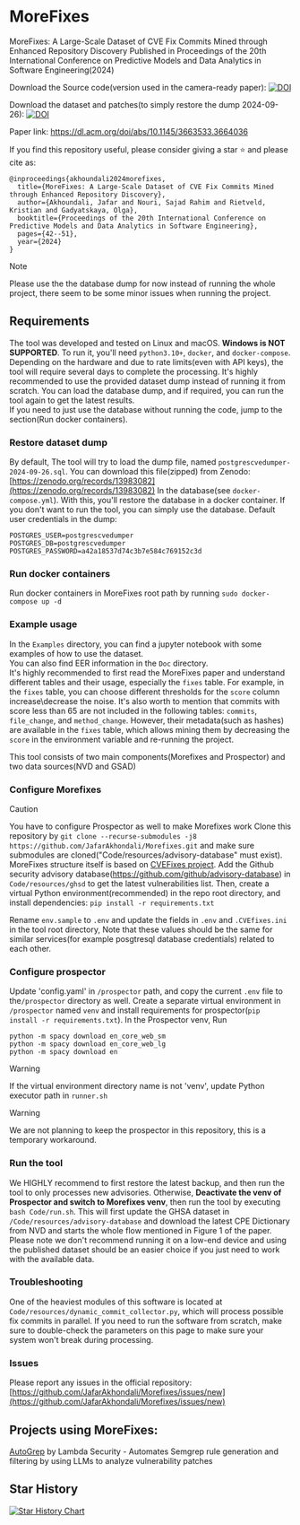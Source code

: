 # MoreFixes
MoreFixes: A Large-Scale Dataset of CVE Fix Commits Mined through Enhanced Repository Discovery
Published in Proceedings of the 20th International Conference on Predictive Models and Data Analytics in Software Engineering(2024)

Download the Source code(version used in the camera-ready paper):
[![DOI](https://zenodo.org/badge/DOI/10.5281/zenodo.11110595.svg)](https://doi.org/10.5281/zenodo.11110595)

Download the dataset and patches(to simply restore the dump 2024-09-26):
[![DOI](https://zenodo.org/badge/DOI/10.5281/zenodo.13983082.svg)](https://doi.org/10.5281/zenodo.13983082)




Paper link:
https://dl.acm.org/doi/abs/10.1145/3663533.3664036

If you find this repository useful, please consider giving a star ⭐ and please cite as:
```
@inproceedings{akhoundali2024morefixes,
  title={MoreFixes: A Large-Scale Dataset of CVE Fix Commits Mined through Enhanced Repository Discovery},
  author={Akhoundali, Jafar and Nouri, Sajad Rahim and Rietveld, Kristian and Gadyatskaya, Olga},
  booktitle={Proceedings of the 20th International Conference on Predictive Models and Data Analytics in Software Engineering},
  pages={42--51},
  year={2024}
}
```

> [!NOTE]  
> Please use the the database dump for now instead of running the whole project, there seem to be some minor issues when running the project.


## Requirements
The tool was developed and tested on Linux and macOS. **Windows is NOT SUPPORTED**. To run it, you'll need `python3.10+`, `docker`, and `docker-compose`.  
Depending on the hardware and due to rate limits(even with API keys), the tool will require several days to complete the processing.
It's highly recommended to use the provided dataset dump instead of running it from scratch. You can load the database dump, and if required, you can run the tool again to get the latest results.  
If you need to just use the database without running the code, jump to the section(Run docker containers).  


### Restore dataset dump

By default, The tool will try to load the dump file, named `postgrescvedumper-2024-09-26.sql`. You can download this file(zipped) from Zenodo: [https://zenodo.org/records/13983082](https://zenodo.org/records/13983082)
In the database(see `docker-compose.yml`). With this, you'll restore the database in a docker container. If you don't want to run the tool, you can simply use the database.
Default user credentials in the dump:
```
POSTGRES_USER=postgrescvedumper
POSTGRES_DB=postgrescvedumper
POSTGRES_PASSWORD=a42a18537d74c3b7e584c769152c3d
```


### Run docker containers
Run docker containers in MoreFixes root path by running `sudo docker-compose up -d` 

### Example usage
In the `Examples` directory, you can find a jupyter notebook with some examples of how to use the dataset.  
You can also find EER information in the `Doc` directory.  
It's highly recommended to first read the MoreFixes paper and understand different tables and their usage, especially the `fixes` table. For example, in the `fixes` table, you can choose different thresholds for the `score` column increase\decrease the noise. It's also worth to mention that commits with score less than 65 are not included in the following tables: `commits`, `file_change`, and `method_change`. However, their metadata(such as hashes) are available in the `fixes` table, which allows mining them by decreasing the `score` in the environment variable and re-running the project.


This tool consists of two main components(Morefixes and Prospector) and two data sources(NVD and GSAD)
### Configure Morefixes
> [!CAUTION]
> You have to configure Prospector as well to make Morefixes work
Clone this repository by `git clone --recurse-submodules -j8  https://github.com/JafarAkhondali/Morefixes.git` and make sure submodules are cloned("Code/resources/advisory-database" must exist).
MoreFixes structure itself is based on [CVEFixes project](https://github.com/secureIT-project/CVEfixes).
Add the Github security advisory database(https://github.com/github/advisory-database) in `Code/resources/ghsd` to get the latest vulnerabilities list.
Then, create a virtual Python environment(recommended) in the repo root directory, and install dependencies:
`pip install -r requirements.txt`

Rename `env.sample` to `.env` and update the fields in `.env` and `.CVEfixes.ini` in the tool root directory,
Note that these values should be the same for similar services(for example posgtresql database credentials) related to each other.

### Configure prospector 
Update 'config.yaml' in `/prospector` path, and copy the current `.env` file to the`/prospector` directory as well.
Create a separate virtual environment in `/prospector` named `venv` and install requirements for prospector(`pip install -r requirements.txt`).
In the Prospector venv, Run
```
python -m spacy download en_core_web_sm
python -m spacy download en_core_web_lg
python -m spacy download en
```

> [!WARNING]
> If the virtual environment directory name is not 'venv', update Python executor path in `runner.sh` 

> [!WARNING]
> We are not planning to keep the prospector in this repository, this is a temporary workaround.

### Run the tool
We HIGHLY recommend to first restore the latest backup, and then run the tool to only processes new advisories. Otherwise,
**Deactivate the venv of Prospector and switch to Morefixes venv**, then run the tool by executing `bash Code/run.sh`. This will first update the GHSA dataset in `/Code/resources/advisory-database` and download the latest CPE Dictionary from NVD and starts the whole flow mentioned in Figure 1 of the paper.
Please note we don't recommend running it on a low-end device and using the published dataset should be an easier choice if you just need to work with the available data.

### Troubleshooting
One of the heaviest modules of this software is located at `Code/resources/dynamic_commit_collector.py`, which will process possible fix commits in parallel. If you need to run the software from scratch, make sure to double-check the parameters on this page to make sure your system won't break during processing.

### Issues
Please report any issues in the official repository: [https://github.com/JafarAkhondali/Morefixes/issues/new](https://github.com/JafarAkhondali/Morefixes/issues/new)
## Projects using MoreFixes:
[AutoGrep](https://github.com/lambdasec/autogrep) by  Lambda Security - Automates Semgrep rule generation and filtering by using LLMs to analyze vulnerability patches


## Star History

[![Star History Chart](https://api.star-history.com/svg?repos=JafarAkhondali/Morefixes&type=Date)](https://star-history.com/#JafarAkhondali/Morefixes&Date) 
